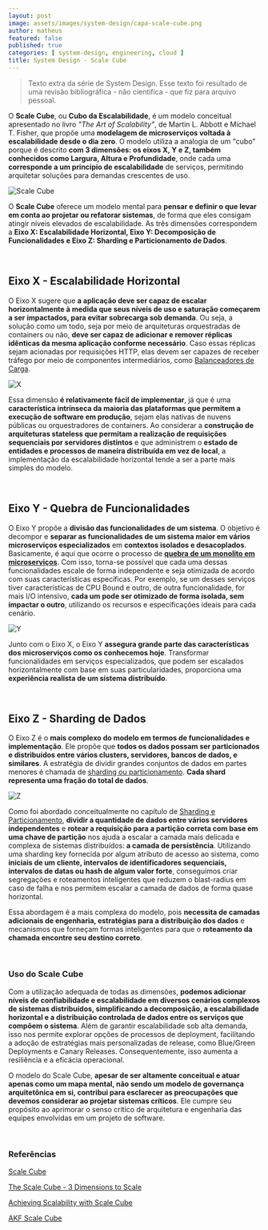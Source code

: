 ```yaml
---
layout: post
image: assets/images/system-design/capa-scale-cube.png
author: matheus
featured: false
published: true
categories: [ system-design, engineering, cloud ]
title: System Design - Scale Cube
---
```


> Texto extra da série de System Design. Esse texto foi resultado de uma revisão bibliográfica - não cientifica - que fiz para arquivo pessoal. 

O **Scale Cube**, ou **Cubo da Escalabilidade**, é um modelo conceitual apresentado no livro *"The Art of Scalability"*, de Martin L. Abbott e Michael T. Fisher, que propõe uma **modelagem de microserviços voltada à escalabilidade desde o dia zero**. O modelo utiliza a analogia de um "cubo" porque é descrito **com 3 dimensões: os eixos X, Y e Z, também conhecidos como Largura, Altura e Profundidade**, onde cada uma **corresponde a um princípio de escalabilidade** de serviços, permitindo arquitetar soluções para demandas crescentes de uso.

![Scale Cube](/assets/images/system-design/scale-cube-eixos.drawio.png)

O **Scale Cube** oferece um modelo mental para **pensar e definir o que levar em conta ao projetar ou refatorar sistemas**, de forma que eles consigam atingir níveis elevados de escalabilidade. As três dimensões correspondem a **Eixo X: Escalabilidade Horizontal, Eixo Y: Decomposição de Funcionalidades e Eixo Z: Sharding e Particionamento de Dados**.


<br>

## Eixo X - Escalabilidade Horizontal

O Eixo X sugere que **a aplicação deve ser capaz de escalar horizontalmente à medida que seus níveis de uso e saturação começarem a ser impactados, para evitar sobrecarga sob demanda**. Ou seja, a solução como um todo, seja por meio de arquiteturas orquestradas de containers ou não, **deve ser capaz de adicionar e remover réplicas idênticas da mesma aplicação conforme necessário**. Caso essas réplicas sejam acionadas por requisições HTTP, elas devem ser capazes de receber tráfego por meio de componentes intermediários, como [Balanceadores de Carga](/load-balancing/).

![X](/assets/images/system-design/scale-cube-x.drawio.png)

Essa dimensão **é relativamente fácil de implementar**, já que é uma **característica intrínseca da maioria das plataformas que permitem a execução de software em produção**, sejam elas nativas de nuvens públicas ou orquestradores de containers. Ao considerar a **construção de arquiteturas stateless que permitam a realização de requisições sequenciais por servidores distintos** e que administrem o **estado de entidades e processos de maneira distribuída em vez de local**, a implementação da escalabilidade horizontal tende a ser a parte mais simples do modelo.

<br>

## Eixo Y - Quebra de Funcionalidades

O Eixo Y propõe a **divisão das funcionalidades de um sistema**. O objetivo é decompor e **separar as funcionalidades de um sistema maior em vários microserviços especializados** em **contextos isolados e desacoplados**. Basicamente, é aqui que ocorre o processo de [**quebra de um monolito em microserviços**](). Com isso, torna-se possível que cada uma dessas funcionalidades escale de forma independente e seja otimizada de acordo com suas características específicas. Por exemplo, se um desses serviços tiver características de CPU Bound e outro, de outra funcionalidade, for mais I/O intensivo, **cada um pode ser otimizado de forma isolada, sem impactar o outro**, utilizando os recursos e especificações ideais para cada cenário.

![Y](/assets/images/system-design/scale-cube-y.drawio.png)

Junto com o Eixo X, o Eixo Y **assegura grande parte das características dos microserviços como os conhecemos hoje**. Transformar funcionalidades em serviços especializados, que podem ser escalados horizontalmente com base em suas particularidades, proporciona uma **experiência realista de um sistema distribuído**.


<br>

## Eixo Z - Sharding de Dados

O Eixo Z é o **mais complexo do modelo em termos de funcionalidades e implementação**. Ele propõe que **todos os dados possam ser particionados e distribuídos entre vários clusters, servidores, bancos de dados, e similares**. A estratégia de dividir grandes conjuntos de dados em partes menores é chamada de [sharding ou particionamento](/sharding/). **Cada shard representa uma fração do total de dados**.

![Z](/assets/images/system-design/scale-cube-z.drawio.png)

Como foi abordado conceitualmente no capítulo de [Sharding e Particionamento](/sharding/), **dividir a quantidade de dados entre vários servidores independentes** e **rotear a requisição para a partição correta com base em uma chave de partição** nos ajuda a escalar a camada mais delicada e complexa de sistemas distribuídos: **a camada de persistência**. Utilizando uma sharding key fornecida por algum atributo de acesso ao sistema, como **iniciais de um cliente, intervalos de identificadores sequenciais, intervalos de datas ou hash de algum valor forte**, conseguimos criar segregações e roteamentos inteligentes que reduzem o blast-radius em caso de falha e nos permitem escalar a camada de dados de forma quase horizontal.

Essa abordagem é a mais complexa do modelo, pois **necessita de camadas adicionais de engenharia, estratégias para a distribuição dos dados** e mecanismos que forneçam formas inteligentes para que o **roteamento da chamada encontre seu destino correto**.

<br>

### Uso do Scale Cube

Com a utilização adequada de todas as dimensões, **podemos adicionar níveis de confiabilidade e escalabilidade em diversos cenários complexos de sistemas distribuídos, simplificando a decomposição, a escalabilidade horizontal e a distribuição controlada de dados entre os serviços que compõem o sistema**. Além de garantir escalabilidade sob alta demanda, isso nos permite explorar opções de processos de deployment, facilitando a adoção de estratégias mais personalizadas de release, como Blue/Green Deployments e Canary Releases. Consequentemente, isso aumenta a resiliência e a eficácia operacional.

O modelo do Scale Cube, **apesar de ser altamente conceitual e atuar apenas como um mapa mental, não sendo um modelo de governança arquitetônica em si, contribui para esclarecer as preocupações que devemos considerar ao projetar sistemas críticos**. Ele cumpre seu propósito ao aprimorar o senso crítico de arquitetura e engenharia das equipes envolvidas em um projeto de software.



<br>

### Referências

[Scale Cube](https://en.wikipedia.org/wiki/Scale_cube)

[The Scale Cube - 3 Dimensions to Scale](https://microservices.io/articles/scalecube.html)

[Achieving Scalability with Scale Cube](https://medium.com/@avicsebooks/achieving-scalability-with-scale-cube-6f67eac96930)

[AKF Scale Cube](https://akfpartners.com/growth-blog/scale-cube)
